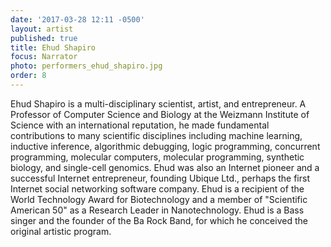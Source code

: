 ```yaml
---
date: '2017-03-28 12:11 -0500'
layout: artist
published: true
title: Ehud Shapiro
focus: Narrator
photo: performers_ehud_shapiro.jpg
order: 8
---
```

Ehud Shapiro is a multi-disciplinary scientist, artist, and entrepreneur. A Professor of Computer Science and Biology at the Weizmann Institute of Science with an international reputation, he made fundamental contributions to many scientific disciplines including machine learning, inductive inference, algorithmic debugging, logic programming, concurrent programming, molecular computers, molecular programming, synthetic biology, and single-cell genomics. Ehud was also an Internet pioneer and a successful Internet entrepreneur, founding Ubique Ltd., perhaps the first Internet social networking software company. Ehud is a recipient of the World Technology Award for Biotechnology and a member of "Scientific American 50" as a Research Leader in Nanotechnology. Ehud is a Bass singer and the founder of the Ba Rock Band, for which he conceived the original artistic program.

